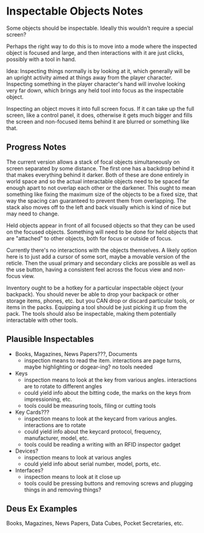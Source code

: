 # Inspectable Objects Notes

Some objects should be inspectable. Ideally this wouldn't require a special screen?

Perhaps the right way to do this is to move into a mode where the inspected object is focused and large, and then interactions with it are just clicks, possibly with a tool in hand.

Idea: Inspecting things normally is by looking at it, which generally will be an upright activity aimed at things away from the player character. Inspecting something in the player character's hand will involve looking very far down, which brings any held tool into focus as the inspectable object.

Inspecting an object moves it into full screen focus. If it can take up the full screen, like a control panel, it does, otherwise it gets much bigger and fills the screen and non-focused items behind it are blurred or something like that.

## Progress Notes

The current version allows a stack of focal objects simultaneously on screen separated by some distance. The first one has a backdrop behind it that makes everything behind it darker. Both of these are done entirely in world space and so the actual interactable objects need to be spaced far enough apart to not overlap each other or the darkener. This ought to mean something like fixing the maximum size of the objects to be a fixed size, that way the spacing can guaranteed to prevent them from overlapping. The stack also moves off to the left and back visually which is kind of nice but may need to change.

Held objects appear in front of all focused objects so that they can be used on the focused objects. Something will need to be done for held objects that are "attached" to other objects, both for focus or outside of focus.

Currently there's no interactions with the objects themselves. A likely option here is to just add a cursor of some sort, maybe a movable version of the reticle. Then the usual primary and secondary clicks are possible as well as the use button, having a consistent feel across the focus view and non-focus view.

Inventory ought to be a hotkey for a particular inspectable object (your backpack). You should never be able to drop your backpack or other storage items, phones, etc. but you CAN drop or discard particular tools, or items in the packs. Equipping a tool should be just picking it up from the pack. The tools should also be inspectable, making them potentially interactable with other tools.

## Plausible Inspectables

- Books, Magazines, News Papers???, Documents
  - inspection means to read the item. interactions are page turns, maybe highlighting or dogear-ing? no tools needed
- Keys
  - inspection means to look at the key from various angles. interactions are to rotate to different angles
  - could yield info about the bitting code, the marks on the keys from impressioning, etc.
  - tools could be measuring tools, filing or cutting tools
- Key Cards???
  - inspection means to look at the keycard from various angles. interactions are to rotate
  - could yield info about the keycard protocol, frequency, manufacturer, model, etc.
  - tools could be reading a writing with an RFID inspector gadget
- Devices?
  - inspection means to look at various angles
  - could yield info about serial number, model, ports, etc.
- Interfaces?
  - inspection means to look at it close up
  - tools could be pressing buttons and removing screws and plugging things in and removing things?

## Deus Ex Examples

Books, Magazines, News Papers, Data Cubes, Pocket Secretaries, etc.